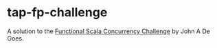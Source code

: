 # tap-fp-challenge
A solution to the [Functional Scala Concurrency Challenge](http://degoes.net/articles/zio-challenge) by John A De Goes.
